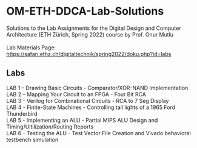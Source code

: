 # OM-ETH-DDCA-Lab-Solutions
Solutions to the Lab Assignments for the Digital Design and Computer Architecture (ETH Zürich, Spring 2022) course by Prof. Onur Mutlu\
\
Lab Materials Page: https://safari.ethz.ch/digitaltechnik/spring2022/doku.php?id=labs

## Labs
LAB 1 – Drawing Basic Circuits - Comparator/XOR-NAND Implementation\
LAB 2 – Mapping Your Circuit to an FPGA - Four Bit RCA\
LAB 3 - Verilog for Combinational Circuits - RCA to 7 Seg Display\
LAB 4 - Finite-State Machines - Controlling tail lights of a 1965 Ford Thunderbird\
LAB 5 - Implementing an ALU - Partial MIPS ALU Design and Timing/Ultilization/Routing Reports\
LAB 6 - Testing the ALU - Test Vector File Creation and Vivado behavioral testbench simulation

